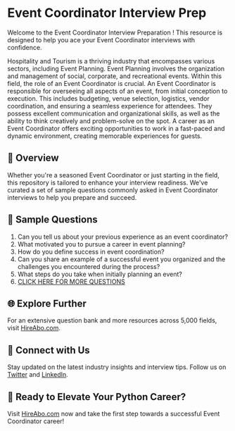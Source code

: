# Event Coordinator Interview Prep

Welcome to the Event Coordinator Interview Preparation ! This resource is designed to help you ace your Event Coordinator interviews with confidence.

Hospitality and Tourism is a thriving industry that encompasses various sectors, including Event Planning. Event Planning involves the organization and management of social, corporate, and recreational events. Within this field, the role of an Event Coordinator is crucial. An Event Coordinator is responsible for overseeing all aspects of an event, from initial conception to execution. This includes budgeting, venue selection, logistics, vendor coordination, and ensuring a seamless experience for attendees. They possess excellent communication and organizational skills, as well as the ability to think creatively and problem-solve on the spot. A career as an Event Coordinator offers exciting opportunities to work in a fast-paced and dynamic environment, creating memorable experiences for guests.

## 🚀 Overview

Whether you're a seasoned Event Coordinator or just starting in the field, this repository is tailored to enhance your interview readiness. We've curated a set of sample questions commonly asked in Event Coordinator interviews to help you prepare and succeed.

## 📝 Sample Questions

1. Can you tell us about your previous experience as an event coordinator?
2. What motivated you to pursue a career in event planning?
3. How do you define success in event coordination?
4. Can you share an example of a successful event you organized and the challenges you encountered during the process?
5. What steps do you take when initially planning an event?
6. [CLICK HERE FOR MORE QUESTIONS](https://hireabo.com/job/11_3_1/Event%20Coordinator)

## 🌐 Explore Further

For an extensive question bank and more resources across 5,000 fields, visit [HireAbo.com](https://www.hireabo.com).

## 📱 Connect with Us

Stay updated on the latest industry insights and interview tips. Follow us on [Twitter](https://twitter.com/hireabo) and [LinkedIn](https://www.linkedin.com/in/hire-abo-3609972a8/).

## 🚀 Ready to Elevate Your Python Career?

Visit [HireAbo.com](https://www.hireabo.com) now and take the first step towards a successful Event Coordinator career!